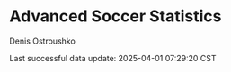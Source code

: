 # Advanced Soccer Statistics
Denis Ostroushko

<!-- gfm -->

Last successful data update: 2025-04-01 07:29:20 CST
